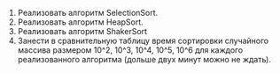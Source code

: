 1. Реализовать алгоритм SelectionSort.
2. Реализовать алгоритм HeapSort.
3. Реализовать алгоритм ShakerSort
4. Занести в сравнительную таблицу время сортировки случайного 
   массива размером 10^2, 10^3, 10^4, 10^5, 10^6 
   для каждого реализованного алгоритма (дольше двух минут можно не ждать).